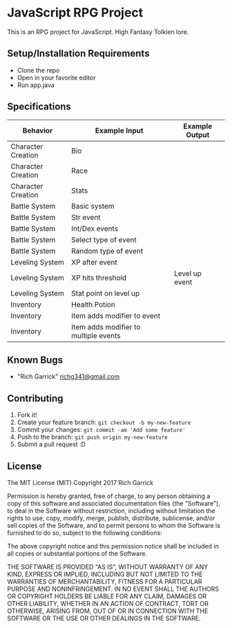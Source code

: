 # JavaScript RPG Project

This is an RPG project for JavaScript.
High Fantasy Tolkien lore.

## Setup/Installation Requirements

* Clone the repo
* Open in your favorite editor
* Run app.java


## Specifications

| Behavior      | Example Input         | Example Output        |
| ------------- | ------------- | ------------- |
| Character Creation  | Bio |  |
| Character Creation  | Race |  |
| Character Creation  | Stats |  |
| Battle System  | Basic system |  |
| Battle System  | Str event |  |
| Battle System  | Int/Dex events |  |
| Battle System  | Select type of event |  |
| Battle System  | Random type of event |  |
| Leveling System  | XP after event |  |
| Leveling System  | XP hits threshold | Level up event |
| Leveling System  |Stat point on level up |  |
| Inventory  | Health Potion |  |
| Inventory  | Item adds modifier to event |  |
| Inventory  | Item adds modifier to multiple events |  |

## Known Bugs
* "Rich Garrick" <richg341@gmail.com>

## Contributing

1. Fork it!
2. Create your feature branch: `git checkout -b my-new-feature`
3. Commit your changes: `git commit -am 'Add some feature'`
4. Push to the branch: `git push origin my-new-feature`
5. Submit a pull request :D


## License
The MIT License (MIT)
Copyright 2017 Rich Garrick

Permission is hereby granted, free of charge, to any person obtaining a copy of this software and associated documentation files (the "Software"), to deal in the Software without restriction, including without limitation the rights to use, copy, modify, merge, publish, distribute, sublicense, and/or sell copies of the Software, and to permit persons to whom the Software is furnished to do so, subject to the following conditions:

The above copyright notice and this permission notice shall be included in all copies or substantial portions of the Software.

THE SOFTWARE IS PROVIDED "AS IS", WITHOUT WARRANTY OF ANY KIND, EXPRESS OR IMPLIED, INCLUDING BUT NOT LIMITED TO THE WARRANTIES OF MERCHANTABILITY, FITNESS FOR A PARTICULAR PURPOSE AND NONINFRINGEMENT. IN NO EVENT SHALL THE AUTHORS OR COPYRIGHT HOLDERS BE LIABLE FOR ANY CLAIM, DAMAGES OR OTHER LIABILITY, WHETHER IN AN ACTION OF CONTRACT, TORT OR OTHERWISE, ARISING FROM, OUT OF OR IN CONNECTION WITH THE SOFTWARE OR THE USE OR OTHER DEALINGS IN THE SOFTWARE.
